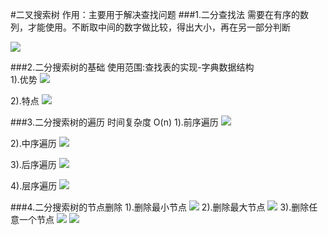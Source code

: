 #二叉搜索树
作用：主要用于解决查找问题
###1.二分查找法
需要在有序的数列，才能使用。不断取中间的数字做比较，得出大小，再在另一部分判断

![](file:./pic/1.png) 

###2.二分搜索树的基础
使用范围:查找表的实现-字典数据结构 </br>
1).优势
![](file:./pic/2.png) 

2).特点
![](file:./pic/3.png)

###3.二分搜索树的遍历
时间复杂度 O(n)
1).前序遍历
![](file:./pic/4.png) 

2).中序遍历
![](file:./pic/5.png) 

3).后序遍历
![](file:./pic/6.png)

4).层序遍历
![](file:./pic/7.png) 

###4.二分搜索树的节点删除
1).删除最小节点
![](file:./pic/8.png) 
2).删除最大节点
![](file:./pic/9.png) 
3).删除任意一个节点
![](file:./pic/10.png) 
![](file:./pic/11.png) 